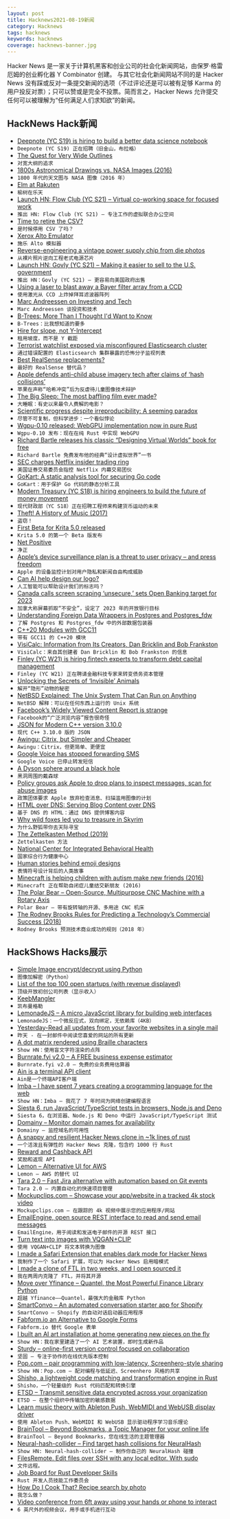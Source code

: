 ```yaml
---
layout: post
title: Hacknews2021-08-19新闻
category: Hacknews
tags: hacknews
keywords: hacknews
coverage: hacknews-banner.jpg
---
```


Hacker News 是一家关于计算机黑客和创业公司的社会化新闻网站，由保罗·格雷厄姆的创业孵化器 Y Combinator 创建。
与其它社会化新闻网站不同的是 Hacker News 没有踩或反对一条提交新闻的选项（不过评论还是可以被有足够 Karma 的用户投反对票）；只可以赞或是完全不投票。简而言之，Hacker News 允许提交任何可以被理解为“任何满足人们求知欲”的新闻。

## HackNews Hack新闻


- [Deepnote (YC S19) is hiring to build a better data science notebook](https://deepnote.com/join-us)
- `Deepnote (YC S19) 正在招聘（旧金山，布拉格）`
- [The Quest for Very Wide Outlines](https://bgolus.medium.com/the-quest-for-very-wide-outlines-ba82ed442cd9)
- `对宽大纲的追求`
- [1800s Astronomical Drawings vs. NASA Images (2016)](https://www.nypl.org/blog/2016/08/19/1800s-astronomical-drawings)
- `1800 年代的天文图与 NASA 图像（2016 年）`
- [Elm at Rakuten](https://engineering.rakuten.today/post/elm-at-rakuten/)
- `榆树在乐天`
- [Launch HN: Flow Club (YC S21) – Virtual co-working space for focused work](item?id=28222242)
- `推出 HN: Flow Club (YC S21) – 专注工作的虚拟联合办公空间`
- [Time to retire the CSV?](https://www.bitsondisk.com/writing/2021/retire-the-csv/)
- `是时候停用 CSV 了吗？`
- [Xerox Alto Emulator](https://archives.loomcom.com/contraltojs/)
- `施乐 Alto 模拟器`
- [Reverse-engineering a vintage power supply chip from die photos](https://www.righto.com/2021/08/reverse-engineering-vintage-power.html)
- `从裸片照片逆向工程老式电源芯片`
- [Launch HN: Govly (YC S21) – Making it easier to sell to the U.S. government](item?id=28224792)
- `推出 HN：Govly (YC S21) – 更容易向美国政府出售`
- [Using a laser to blast away a Bayer filter array from a CCD](https://hackaday.com/2021/08/09/using-a-laser-to-blast-away-a-bayer-array/)
- `使用激光从 CCD 上炸掉拜耳滤波器阵列`
- [Marc Andreessen on Investing and Tech](https://richardhanania.substack.com/p/flying-x-wings-into-the-death-star)
- `Marc Andreessen 谈投资和技术`
- [B-Trees: More Than I Thought I'd Want to Know](https://benjamincongdon.me/blog/2021/08/17/B-Trees-More-Than-I-Thought-Id-Want-to-Know/)
- `B-Trees：比我想知道的要多`
- [Hire for slope, not Y-Intercept](https://matt-rickard.com/hire-slope-not-intercept/)
- `租用坡度，而不是 Y 截距`
- [Terrorist watchlist exposed via misconfigured Elasticsearch cluster](https://www.bleepingcomputer.com/news/security/secret-terrorist-watchlist-with-2-million-records-exposed-online/)
- `通过错误配置的 Elasticsearch 集群暴露的恐怖分子监视列表`
- [Best RealSense replacements?](https://github.com/IntelRealSense/librealsense/issues/9653)
- `最好的 RealSense 替代品？`
- [Apple defends anti-child abuse imagery tech after claims of ‘hash collisions’](https://www.vice.com/en/article/wx5yzq/apple-defends-its-anti-child-abuse-imagery-tech-after-claims-of-hash-collisions)
- `苹果在声称“哈希冲突”后为反虐待儿童图像技术辩护`
- [The Big Sleep: The most baffling film ever made?](https://www.bbc.com/culture/article/20210812-the-big-sleep-the-most-baffling-film-ever-made)
- `大睡眠：有史以来最令人费解的电影？`
- [Scientific progress despite irreproducibility: A seeming paradox](https://www.pnas.org/content/115/11/2632)
- `尽管不可复制，但科学进步：一个看似悖论`
- [Wgpu-0.10 released: WebGPU implementation now in pure Rust](https://gfx-rs.github.io/2021/08/18/release-0.10.html)
- `Wgpu-0.10 发布：现在在纯 Rust 中实现 WebGPU`
- [Richard Bartle releases his classic “Designing Virtual Worlds” book for free](https://nwn.blogs.com/nwn/2021/08/richard-bartle-designing-virtual-worlds-free-book.html)
- `Richard Bartle 免费发布他的经典“设计虚拟世界”一书`
- [SEC charges Netflix insider trading ring](https://www.sec.gov/news/press-release/2021-158)
- `美国证券交易委员会指控 Netflix 内幕交易团伙`
- [GoKart: A static analysis tool for securing Go code](https://github.com/praetorian-inc/gokart)
- `GoKart：用于保护 Go 代码的静态分析工具`
- [Modern Treasury (YC S18) is hiring engineers to build the future of money movement](https://jobs.ashbyhq.com/moderntreasury?departmentId=ee54bd63-1eab-4173-ae81-46e2b817fe57)
- `现代财政部（YC S18）正在招聘工程师来构建货币运动的未来`
- [Theft! A History of Music (2017)](https://web.law.duke.edu/musiccomic/)
- `盗窃！`
- [First Beta for Krita 5.0 released](https://krita.org/en/item/first-beta-for-krita-5-0-released/)
- `Krita 5.0 的第一个 Beta 版发布`
- [Net Positive](https://projects.qz.com/is/net-positive/)
- `净正`
- [Apple’s device surveillance plan is a threat to user privacy – and press freedom](https://freedom.press/news/apples-device-surveillance-plan-is-a-threat-to-user-privacy-and-press-freedom/)
- `Apple 的设备监控计划对用户隐私和新闻自由构成威胁`
- [Can AI help design our logo?](https://www.labelf.ai/blog/can-ai-help-design-our-logo)
- `人工智能可以帮助设计我们的标志吗？`
- [Canada calls screen scraping ‘unsecure,’ sets Open Banking target for 2023](https://finledger.com/2021/08/09/canada-sets-open-banking-target-for-2023/)
- `加拿大称屏幕抓取“不安全”，设定了 2023 年的开放银行目标`
- [Understanding Foreign Data Wrappers in Postgres and Postgres_fdw](https://blog.crunchydata.com/blog/understanding-postgres_fdw)
- `了解 Postgres 和 Postgres_fdw 中的外部数据包装器`
- [C++20 Modules with GCC11](https://blog.feabhas.com/2021/08/c20-modules-with-gcc11/)
- `带有 GCC11 的 C++20 模块`
- [VisiCalc: Information from Its Creators, Dan Bricklin and Bob Frankston](http://danbricklin.com/visicalc.htm)
- `VisiCalc：来自其创建者 Dan Bricklin 和 Bob Frankston 的信息`
- [Finley (YC W21) is hiring fintech experts to transform debt capital management](https://www.finleycms.com/careers/)
- `Finley (YC W21) 正在聘请金融科技专家来转变债务资本管理`
- [Unlocking the Secrets of ‘Invisible’ Animals](https://www.atlasobscura.com/articles/invisible-animals)
- `解开“隐形”动物的秘密`
- [NetBSD Explained: The Unix System That Can Run on Anything](https://www.makeuseof.com/what-is-netbsd/)
- `NetBSD 解释：可以在任何东西上运行的 Unix 系统`
- [Facebook’s Widely Viewed Content Report is strange](https://ethanzuckerman.com/2021/08/18/i-read-facebooks-widely-viewed-content-report-its-really-strange/)
- `Facebook的“广泛浏览内容”报告很奇怪`
- [JSON for Modern C++ version 3.10.0](https://github.com/nlohmann/json/releases/tag/v3.10.0)
- `现代 C++ 3.10.0 版的 JSON`
- [Awingu: Citrix, but Simpler and Cheaper](https://www.awingu.com/migrate-to-awingu/)
- `Awingu：Citrix，但更简单、更便宜`
- [Google Voice has stopped forwarding SMS](https://support.google.com/voice/answer/9182115?authuser=1)
- `Google Voice 已停止转发短信`
- [A Dyson sphere around a black hole](https://academic.oup.com/mnras/article-abstract/506/2/1723/6312510)
- `黑洞周围的戴森球`
- [Policy groups ask Apple to drop plans to inspect messages, scan for abuse images](https://www.reuters.com/article/uk-apple-privacy/exclusive-policy-groups-ask-apple-to-drop-plans-to-inspect-imessages-scan-for-abuse-images-idUSKBN2FK09P)
- `政策团体要求 Apple 放弃检查消息、扫描滥用图像的计划`
- [HTML over DNS: Serving Blog Content over DNS](https://jacobkiers.net/hod/)
- `基于 DNS 的 HTML：通过 DNS 提供博客内容`
- [Why wild foxes led you to treasure in Skyrim](https://twitter.com/joelburgess/status/1428008043556622336)
- `为什么野狐带你去天际寻宝`
- [The Zettelkasten Method (2019)](https://www.lesswrong.com/posts/NfdHG6oHBJ8Qxc26s/the-zettelkasten-method-1)
- `Zettelkasten 方法`
- [National Center for Integrated Behavioral Health](https://www.mayo.edu/research/centers-programs/national-center-for-integrated-behavioral-health/overview)
- `国家综合行为健康中心`
- [Human stories behind emoji designs](https://www.bbc.com/news/technology-58180556)
- `表情符号设计背后的人类故事`
- [Minecraft is helping children with autism make new friends (2016)](https://www.newscientist.com/article/mg23030713-100-how-is-helping-children-with-autism-make-new-friends/)
- `Minecraft 正在帮助自闭症儿童结交新朋友 (2016)`
- [The Polar Bear – Open-Source, Multipurpose CNC Machine with a Rotary Axis](https://www.kadirilkimen.com/thepolarbear/)
- `Polar Bear – 带有旋转轴的开源、多用途 CNC 机床`
- [The Rodney Brooks Rules for Predicting a Technology’s Commercial Success (2018)](https://spectrum.ieee.org/the-rodney-brooks-rules-for-predicting-a-technologys-commercial-success)
- `Rodney Brooks 预测技术商业成功的规则（2018 年）`


## HackShows Hacks展示

- [ Simple Image encrypt/decrypt using Python](https://github.com/s3nh/img-cryptor)
- `图像加解密（Python）`
- [ List of the top 100 open startups (with revenue displayed)](https://makerlead.com)
- `顶级开放初创公司列表（显示收入）`
- [ KeebMangler](https://github.com/Diablo-D3/KeebMangler)
- `凯布曼格勒`
- [ LemonadeJS – A micro JavaScript library for building web interfaces](https://lemonadejs.net/v1)
- `LemonadeJS：一个微反应式，双向绑定，无依赖库（4KB）`
- [ Yesterday-Read all updates from your favorite websites in a single mail](https://yesterday.poolhq.co/)
- `昨天 - 在一封邮件中阅读您喜爱的网站的所有更新`
- [ A dot matrix rendered using Braille characters](https://github.com/timfi/dotmatrix)
- `Show HN：使用盲文字符渲染的点阵`
- [ Burnrate.fyi v2.0 – A FREE business expense estimator](https://burnrate.fyi/)
- `Burnrate.fyi v2.0 – 免费的业务费用估算器`
- [ Ain is a terminal API client](https://github.com/jonaslu/ain)
- `Ain是一个终端API客户端`
- [ Imba – I have spent 7 years creating a programming language for the web](item?id=28207662)
- `Show HN：Imba – 我花了 7 年时间为网络创建编程语言`
- [ Siesta 6, run JavaScript/TypeScript tests in browsers, Node.js and Deno](https://siesta.works/)
- `Siesta 6，在浏览器、Node.js 和 Deno 中运行 JavaScript/TypeScript 测试`
- [ Domainy – Monitor domain names for availability](item?id=28209341)
- `Domainy – 监控域名的可用性`
- [ A snappy and resilient Hacker News clone in ~1k lines of rust](https://github.com/ivanceras/hackernews-sauron/)
- `一个活泼且有弹性的 Hacker News 克隆，包含约 1000 行 Rust`
- [ Reward and Cashback API](https://nector.io)
- `奖励和返现 API`
- [ Lemon – Alternative UI for AWS](https://uselemon.io/)
- `Lemon – AWS 的替代 UI`
- [ Tara 2.0 – Fast Jira alternative with automation based on Git events](https://tara.ai/)
- `Tara 2.0 – 内置自动化的快速项目管理`
- [ Mockupclips.com – Showcase your app/website in a tracked 4k stock video](https://mockupclips.com/)
- `Mockupclips.com – 在跟踪的 4k 视频中展示您的应用程序/网站`
- [ EmailEngine, open source REST interface to read and send email messages](https://github.com/postalsys/emailengine)
- `EmailEngine，用于阅读和发送电子邮件的开源 REST 接口`
- [ Turn text into images with VQGAN+CLIP](https://www.kapwing.com/ai-video-generator)
- `使用 VQGAN+CLIP 将文本转换为图像`
- [ I made a Safari Extension that enables dark mode for Hacker News](https://apps.apple.com/us/app/hndark/id1581606268?mt=12)
- `我制作了一个 Safari 扩展，可以为 Hacker News 启用暗模式`
- [ I made a clone of FTL in two weeks, and I open sourced it](https://github.com/Garfounkel/A-Leaf-In-Space)
- `我在两周内克隆了 FTL，并将其开源`
- [ Move over Yfinance – Quantel, the Most Powerful Finance Library Python](https://github.com/RatherBland/Quantel)
- `超越 Yfinance——Quantel，最强大的金融库 Python`
- [ SmartConvo – An automated conversation starter app for Shopify](https://smartconvo.user.com/b/)
- `SmartConvo – Shopify 的自动对话启动器应用程序`
- [ Fabform.io an Alternative to Google Forms](item?id=28219768)
- `Fabform.io 替代 Google 表单`
- [ I built an AI art installation at home generating new pieces on the fly](https://github.com/maxvfischer/DIY-ai-art)
- `Show HN：我在家里建造了一个 AI 艺术装置，即时生成新作品`
- [ Sturdy – online-first version control focused on collaboration](https://getsturdy.com/blog/2021-08-18-unbreaking-code-collaboration)
- `坚固 – 专注于协作的在线优先版本控制`
- [ Pop.com – pair programming with low-latency, Screenhero-style sharing](https://pop.com/home)
- `Show HN：Pop.com – 配对编程与低延迟、Screenhero 风格的共享`
- [ Shisho, a lightweight code matching and transformation engine in Rust](https://github.com/flatt-security/shisho)
- `Shisho，一个轻量级的 Rust 代码匹配和转换引擎`
- [ ETSD – Transmit sensitive data encrypted across your organization](https://github.com/spapas/etsd)
- `ETSD – 在整个组织中传输加密的敏感数据`
- [ Learn music theory with Ableton Push, WebMIDI and WebUSB display driver](https://github.com/greyivy/learn-push2-with-svelte)
- `使用 Ableton Push、WebMIDI 和 WebUSB 显示驱动程序学习音乐理论`
- [ BrainTool – Beyond Bookmarks, a Topic Manager for your online life](item?id=28223893)
- `BrainTool – Beyond Bookmarks，您在线生活的主题管理器`
- [ Neural-hash-collider – Find target hash collisions for NeuralHash](https://github.com/anishathalye/neural-hash-collider)
- `Show HN: Neural-hash-collider – 制作你自己的 NeuralHash 碰撞`
- [ FilesRemote. Edit files over SSH with any local editor. With sudo](https://github.com/allanrbo/filesremote)
- `文件远程。`
- [ Job Board for Rust Developer Skills](https://rustjob.xyz/)
- `Rust 开发人员技能工作委员会`
- [ How Do I Cook That? Recipe search by photo](https://share.streamlit.io/pinecone-io/playground/recipe_search_demo/src/server.py)
- `我怎么做？`
- [ Video conference from 6ft away using your hands or phone to interact](https://www.wakasaba.com/)
- `6 英尺外的视频会议，用手或手机进行互动`

